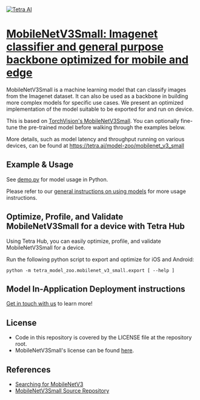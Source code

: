 [![Tetra AI](https://tetra.ai/img/logo.svg)](https://tetra.ai/)

# [MobileNetV3Small: Imagenet classifier and general purpose backbone optimized for mobile and edge](https://tetra.ai/model-zoo/mobilenet_v3_small)

MobileNetV3Small is a machine learning model that can classify images from the Imagenet dataset.
It can also be used as a backbone in building more complex models for specific use cases.
We present an optimized implementation of the model suitable to be exported for and run on device.

This is based on [TorchVision's MobileNetV3Small](https://github.com/pytorch/vision/blob/main/torchvision/models/mobilenetv3.py). You can optionally
fine-tune the pre-trained model before walking through the examples below.

More details, such as model latency and throughput running on various devices, can be found at https://tetra.ai/model-zoo/mobilenet_v3_small

## Example & Usage
See [demo.py](../imagenet_classifier/demo.py) for model usage in Python.

Please refer to our [general instructions on using models](../../#tetra-model-zoo) for more usage instructions.

## Optimize, Profile, and Validate MobileNetV3Small for a device with Tetra Hub
Using Tetra Hub, you can easily optimize, profile, and validate MobileNetV3Small for a device.

Run the following python script to export and optimize for iOS and Android:
```
python -m tetra_model_zoo.mobilenet_v3_small.export [ --help ]
```

## Model In-Application Deployment instructions
<a href="mailto:support@tetra.ai?subject=Request Access for Tetra Hub&body=Interest in using MobileNetV3 Small in model zoo for deploying on-device.">Get in touch with us</a> to learn more!

## License
- Code in this repository is covered by the LICENSE file at the repository root.
- MobileNetV3Small's license can be found [here](https://github.com/pytorch/vision/blob/main/LICENSE).

## References
* [Searching for MobileNetV3](https://arxiv.org/abs/1905.02244)
* [MobileNetV3Small Source Repository](https://github.com/pytorch/vision/blob/main/torchvision/models/mobilenetv3.py)
